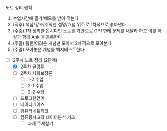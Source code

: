 노트 정리 원칙
1. 수업시간에 필기/메모를 받아 적는다
2. (직후) 핵심/강조/취약한 설명/개념 위주로 1차적으로 솎아낸다
3. (주중) 1차 정리한 옵시디언 노트를 기반으로 GPT한테 문제를 내달라 하고 이를 해설과 함께 Anki에 등록한다
4. (주말) 틀린/어려운 개념만 모아서 2차적으로 모아본다
5. (주말) 모아놓은 개념을 백지테스트한다

- [ ] 2주차 노트 정리 (2단계)
	- [x] 2주차 글경론
	- [ ] 2주차 사회보장론
		- [ ] 1-2 수업
		- [ ] 2-1 수업
		- [ ] 2-2 수업
	- [ ] 프로그램언어
	- [ ] 데이터베이스
	- [ ] 컴퓨터네트워크
	- [ ] 컴퓨팅사고와 데이터분석 기초
		- [ ] 과제 주제잡기